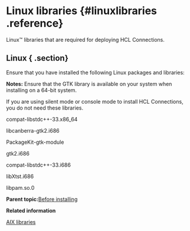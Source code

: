 # Linux libraries {#linuxlibraries .reference}

Linux™ libraries that are required for deploying HCL Connections.

## Linux { .section}

Ensure that you have installed the following Linux packages and libraries:

**Notes:** Ensure that the GTK library is available on your system when installing on a 64-bit system.

If you are using silent mode or console mode to install HCL Connections, you do not need these libraries.

compat-libstdc++-33.x86\_64

libcanberra-gtk2.i686

PackageKit-gtk-module

gtk2.i686

compat-libstdc++-33.i686

libXtst.i686

libpam.so.0

**Parent topic:**[Before installing](../install/r_before_installing.md)

**Related information**  


[AIX libraries](../install/r_aix_libraries-N.md)

